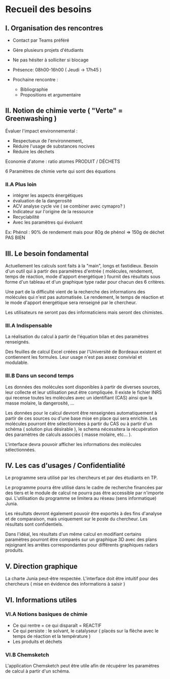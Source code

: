 # Recueil des besoins

## I. Organisation des rencontres
- Contact par Teams préféré
- Gère plusieurs projets d'étudiants
- Ne pas hésiter à solliciter si blocage
- Présence: 08h00-16h00 ( Jeudi -> 17h45 )

- Prochaine rencontre : 
    - Bibliographie
    - Propositions et argumentaire

## II. Notion de chimie verte ( "Verte" = Greenwashing )
Évaluer l'impact environnemental :
- Respectueux de l'environnement, 
- Réduire l'usage de substances nocives
- Réduire les déchets

Economie d'atome : ratio atomes PRODUIT / DÉCHETS

6 Paramètres de chimie verte qui sont des équations

### II.A Plus loin
- intégrer les aspects énergétiques 
- évaluation de la dangerosité
- ACV analyse cycle vie ( se combiner avec cymapro? )
- Indicateur sur l'origine de la ressource
- Recyclabilité
- Avec les paramètres qui évoluent

Ex: Phénol : 90% de rendement mais pour 80g de phénol => 150g de déchet PAS BIEN

## III. Le besoin fondamental
Actuellement les calculs sont faits à la "main", longs et fastidieux.
Besoin d'un outil qui à partir des paramètres d'entrée ( molécules, rendement, temps de réaction, mode d'apport énergétique ) fournit des résultats sous forme d'un tableau et d'un graphique type radar pour chacun des 6 critères.

Une part de la difficulté vient de la recherche des informations des molécules qui n'est pas automatisée. Le rendement, le temps de réaction et le mode d'apport énergétique sera renseigné par le chercheur.

Les utilisateurs ne seront pas des informaticiens mais seront des chimistes.

### III.A Indispensable
La réalisation du calcul à partir de l'équation bilan et des paramètres renseignés. 

Des feuilles de calcul Excel créées par l'Université de Bordeaux existent et contiennent les formules. Leur usage n'est pas assez convivial et modulable.

### III.B Dans un second temps
Les données des molécules sont disponibles à partir de diverses sources, leur collecte et leur utilisation peut être compliquée. Il existe le fichier INRS qui recense toutes les molécules avec un identifiant (CAS) ainsi que la masse molaire, la dangerosité, ...

Les données pour le calcul devront être renseignées automatiquement à partir de ces sources ou d'une base mise en place qui sera enrichie. Les molécules pourront être sélectionnées à partir du CAS ou à partir d'un schéma ( solution plus désirable ), le schema nécessitera la récupération des paramètres de calculs associés ( masse molaire, etc... ).

L'interface devra pouvoir afficher les informations des molécules sélectionnées.


## IV. Les cas d'usages / Confidentialité
Le programme sera utilisé par les chercheurs et par des étudiants en TP.

Le programme pourra être utilisé dans le cadre de recherche financées par des tiers et le module de calcul ne pourra pas être accessible par n'importe qui. L'utilisation du programme se limitera au réseau (sens informatique) Junia. 

Les résultats devront également pouvoir être exportés à des fins d'analyse et de comparaison, mais uniquement sur le poste du chercheur. Les résultats sont confidentiels.

Dans l'idéal, les résultats d'un même calcul en modifiant certains paramètres pourront être comparés sur un graphique 3D avec des plans rejoignant les arrêtes correspondantes pour différents graphiques radars produits.

## V. Direction graphique
La charte Junia peut-être respectée. L'interface doit être intuitif pour des chercheurs ( mise en évidence des informations à saisir )

## VI. Informations utiles
### VI.A Notions basiques de chimie
- Ce qui rentre = ce qui disparaît = REACTIF
- Ce qui persiste : le solvant, le catalyseur ( placés sur la flèche avec le temps de réaction et la température )
- Les produits et déchets

### VI.B Chemsketch
L'application Chemsketch peut être utile afin de récupérer les paramètres de calcul à partir d'un schéma.
